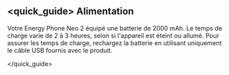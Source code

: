 ## <quick_guide> Alimentation

Votre Energy Phone Neo 2 équipé une batterie de 2000 mAh. Le temps de charge varie de 2 à 3 heures, selon si l'appareil est éteint ou allumé. Pour assurer les temps de charge, rechargez la batterie en utilisant uniquement le câble USB fournis avec le produit.

</quick_guide>
